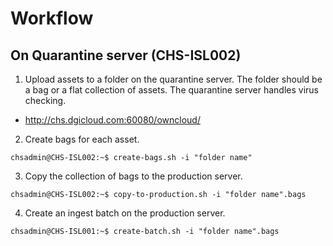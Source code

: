# Workflow

## On Quarantine server (CHS-ISL002)

1. Upload assets to a folder on the quarantine server.  The folder should be a bag or a flat collection of assets.  The quarantine server handles virus checking.

* http://chs.dgicloud.com:60080/owncloud/

2. Create bags for each asset.

~~~
chsadmin@CHS-ISL002:~$ create-bags.sh -i "folder name"
~~~

3. Copy the collection of bags to the production server.

~~~
chsadmin@CHS-ISL002:~$ copy-to-production.sh -i "folder name".bags
~~~

4. Create an ingest batch on the production server.

~~~
chsadmin@CHS-ISL001:~$ create-batch.sh -i "folder name".bags
~~~
